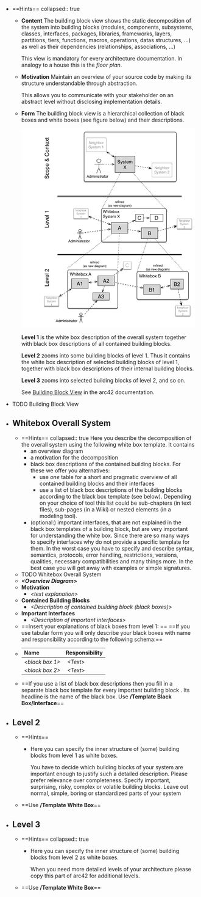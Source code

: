 - ==Hints==
  collapsed:: true
	- **Content**
	  The building block view shows the static decomposition of the system into building blocks (modules, components, subsystems, classes, interfaces, packages, libraries, frameworks, layers, partitions, tiers,
	  functions, macros, operations, datas structures, ...) as well as their dependencies (relationships, associations, ...)
	  
	  This view is mandatory for every architecture documentation. In analogy to a house this is the *floor plan*.
	- **Motivation**
	  Maintain an overview of your source code by making its structure understandable through abstraction.
	  
	  This allows you to communicate with your stakeholder on an abstract level without disclosing implementation details.
	- **Form**
	  The building block view is a hierarchical collection of black boxes and white boxes (see figure below) and their descriptions.
	  
	  ![Hierarchy of building blocks](images/05_building_blocks-EN.png)
	  
	  **Level 1** is the white box description of the overall system together with black box descriptions of all contained building blocks.
	  
	  **Level 2** zooms into some building blocks of level 1. Thus it contains the white box description of selected building blocks of level 1, together with black box descriptions of their internal building blocks.
	  
	  **Level 3** zooms into selected building blocks of level 2, and so on.
	  
	  See [Building Block View](https://docs.arc42.org/section-5/) in the arc42 documentation.
- TODO Building Block View
- ## Whitebox Overall System
	- ==Hints==
	  collapsed:: true
	  Here you describe the decomposition of the overall system using the following white box template. It contains
		- an overview diagram
		- a motivation for the decomposition
		- black box descriptions of the contained building blocks. For these we offer you alternatives:
			- use *one* table for a short and pragmatic overview of all   contained building blocks and their interfaces
			- use a list of black box descriptions of the building blocks   according to the black box template (see below). Depending on your choice of tool this list could be sub-chapters (in text
			    files), sub-pages (in a Wiki) or nested elements (in a modeling tool).
		- (optional:) important interfaces, that are not explained in the black box templates of a building block, but are very important for  understanding the white box. Since there are so many ways to specify  interfaces why do not provide a specific template for them. In the  worst case you have to specify and describe syntax, semantics,  protocols, error handling, restrictions, versions, qualities,  necessary compatibilities and many things more. In the best case you  will get away with examples or simple signatures.
	- TODO Whitebox Overall System
	- ***\<Overview Diagram>***
	- **Motivation**
		- *\<text explanation>*
	- **Contained Building Blocks**
		- *\<Description of contained building block (black boxes)>*
	- **Important Interfaces**
		- *\<Description of important interfaces>*
	- ==Insert your explanations of black boxes from level 1: ==
	  ==If you use tabular form you will only describe your black boxes with name and responsibility according to the following schema:==
	- | **Name**              | **Responsibility**                            |
	  |--------------------|------------------------------------|
	  | *\<black box 1>*      |  *\<Text>*                                    |
	  | *\<black box 2>*      |  *\<Text>*                                    |
	- ==If you use a list of black box descriptions then you fill in a separate black box template for every important building block . Its headline is the name of the black box. Use **/Template Black Box/Interface**==
- ## Level 2
	- ==Hints==
		- Here you can specify the inner structure of (some) building blocks from level 1 as white boxes.
		  
		  You have to decide which building blocks of your system are important enough to justify such a detailed description. Please prefer relevance over completeness. Specify important, surprising, risky, complex or volatile building blocks. Leave out normal, simple, boring or standardized parts of your system
	- ==Use **/Template White Box**==
- ## Level 3
	- ==Hints==
	  collapsed:: true
		- Here you can specify the inner structure of (some) building blocks from level 2 as white boxes.
		  
		  When you need more detailed levels of your architecture please copy this part of arc42 for additional levels.
	- ==Use **/Template White Box**==